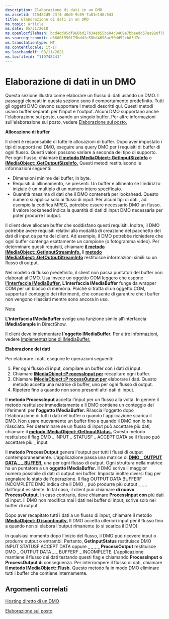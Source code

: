 ```yaml
---
description: Elaborazione di dati in un DMO
ms.assetid: 715482d9-23f4-40d0-9c09-7a81e148c543
title: Elaborazione di dati in un DMO
ms.topic: article
ms.date: 05/31/2018
ms.openlocfilehash: bcd4dd05df960bd27b34eb55b604c8469e7bbaedd57ea928f5b4f412ad4bff04
ms.sourcegitcommit: e6600f550f79bddfe58bd4696ac50dd52cb03d7e
ms.translationtype: MT
ms.contentlocale: it-IT
ms.lasthandoff: 08/11/2021
ms.locfileid: "119748241"
---
```

# <a name="processing-data-in-a-dmo"></a>Elaborazione di dati in un DMO

Questa sezione illustra come elaborare un flusso di dati usando un DMO. I passaggi elencati in questa sezione sono il comportamento predefinito. Tutti gli oggetti DMO devono supportare i metodi descritti qui. Questi metodi usano buffer separati per l'input e l'output. Alcuni DMO supportano anche l'elaborazione sul posto, usando un singolo buffer. Per altre informazioni sull'elaborazione sul posto, vedere [Elaborazione sul posto.](in-place-processing.md)

**Allocazione di buffer**

Il client è responsabile di tutte le allocazioni di buffer. Dopo aver impostato i tipi di supporti nel DMO, eseguire una query DMO per i requisiti di buffer di ogni flusso. Questi valori possono variare a seconda del tipo di supporto. Per ogni flusso, chiamare [**il metodo IMediaObject::GetInputSizeInfo**](/previous-versions/windows/desktop/api/Mediaobj/nf-mediaobj-imediaobject-getinputsizeinfo) o [**IMediaObject::GetOutputSizeInfo.**](/previous-versions/windows/desktop/api/Mediaobj/nf-mediaobj-imediaobject-getoutputsizeinfo) Questi metodi restituiscono le informazioni seguenti:

-   Dimensioni minime del buffer, in byte.
-   Requisiti di allineamento, se presenti. Un buffer è allineato se l'indirizzo iniziale è un multiplo di un numero intero specificato.
-   Quantità massima di dati che il DMO contenerà per lookahead. Questo numero si applica solo ai flussi di input. Per alcuni tipi di dati , ad esempio la codifica MPEG, potrebbe essere necessario DMO un flusso. Il valore lookahead indica la quantità di dati di input DMO necessaria per poter produrre l'output.

Il client deve allocare buffer che soddisfano questi requisiti. Inoltre, il DMO potrebbe avere requisiti relativi alla modalità di creazione del pacchetto dei dati di input da parte del client. Ad esempio, il DMO potrebbe richiedere che ogni buffer contenga esattamente un campione (o fotogramma video). Per determinare questi requisiti, chiamare [**il metodo IMediaObject::GetInputStreamInfo.**](/previous-versions/windows/desktop/api/Mediaobj/nf-mediaobj-imediaobject-getinputstreaminfo) Il [**metodo IMediaObject::GetOutputStreamInfo**](/previous-versions/windows/desktop/api/Mediaobj/nf-mediaobj-imediaobject-getoutputstreaminfo) restituisce informazioni simili su un flusso di output.

Nel modello di flusso predefinito, il client non passa puntatori del buffer non elaborati al DMO. Usa invece un oggetto COM leggero che espone [**l'interfaccia IMediaBuffer.**](/previous-versions/windows/desktop/api/Mediaobj/nn-mediaobj-imediabuffer) **L'interfaccia IMediaBuffer** funge da wrapper COM per un blocco di memoria. Poiché si tratta di un oggetto COM, supporta il conteggio dei riferimenti, che consente di garantire che i buffer non vengono rilasciati mentre sono ancora in uso.

> [!Note]  
> **L'interfaccia IMediaBuffer** svolge una funzione simile all'interfaccia **IMediaSample** in DirectShow.

 

Il client deve implementare **l'oggetto IMediaBuffer.** Per altre informazioni, vedere [Implementazione di IMediaBuffer.](implementing-imediabuffer.md)

**Elaborazione dei dati**

Per elaborare i dati, eseguire le operazioni seguenti:

1.  Per ogni flusso di input, compilare un buffer con i dati di input.
2.  Chiamare [**IMediaObject::P rocessInput per**](/previous-versions/windows/desktop/api/Mediaobj/nf-mediaobj-imediaobject-processinput) recapitare ogni buffer.
3.  Chiamare [**IMediaObject::P rocessOutput per**](/previous-versions/windows/desktop/api/Mediaobj/nf-mediaobj-imediaobject-processoutput) elaborare i dati. Questo metodo accetta una matrice di buffer, uno per ogni flusso di output.
4.  Ripetere fino a quando non sono presenti altri dati di input.

Il **metodo ProcessInput** accetta l'input per un flusso alla volta. In genere il metodo restituisce immediatamente e il DMO contiene un conteggio dei riferimenti per **l'oggetto IMediaBuffer.** Rilascia l'oggetto dopo l'elaborazione di tutti i dati nel buffer o quando l'applicazione scarica il DMO. Non usare nuovamente un buffer fino a quando il DMO non lo ha rilasciato. Per determinare se un flusso di input può accettare più dati, chiamare il [**metodo IMediaObject::GetInputStatus.**](/previous-versions/windows/desktop/api/Mediaobj/nf-mediaobj-imediaobject-getinputstatus) Questo metodo restituisce il flag DMO \_ INPUT \_ STATUSF \_ ACCEPT DATA se il flusso può accettare più \_ input.

Il **metodo ProcessOutput** genera l'output per tutti i flussi di output contemporaneamente. L'applicazione passa una matrice di [**DMO \_ OUTPUT DATA \_ \_ BUFFER,**](/previous-versions/windows/desktop/api/Mediaobj/ns-mediaobj-dmo_output_data_buffer) una per ogni flusso di output. Ogni struttura nella matrice ha un puntatore a un **oggetto IMediaBuffer.** Il DMO scrive il maggior numero possibile di dati di output nei buffer. Imposta inoltre diversi flag per segnalare lo stato dell'operazione. Il flag OUTPUT DATA BUFFERF INCOMPLETE DMO indica che il DMO \_ può produrre più output \_ \_ \_ dall'input esistente. In tal caso, il client può chiamare **di nuovo ProcessOutput.** In caso contrario, deve chiamare **ProcessInput con** più dati di input. Il DMO non modifica mai i dati nei buffer di input; scrive solo nei buffer di output.

Dopo aver recapitato tutti i dati a un flusso di input, chiamare il metodo [**IMediaObject::D iscontinuity.**](/previous-versions/windows/desktop/api/Mediaobj/nf-mediaobj-imediaobject-discontinuity) Il DMO accetta ulteriori input per il flusso fino a quando non si elabora l'output rimanente (o si scarica il DMO).

In qualsiasi momento dopo l'inizio del flusso, il DMO può ricevere input o produrre output o entrambi. Pertanto, **GetInputStatus** restituisce DMO INPUT STATUSF ACCEPT DATA oppure \_ \_ \_ \_ **ProcessOutput** restituisce DMO \_ OUTPUT DATA \_ \_ BUFFERF \_ INCOMPLETE. L'applicazione mantiene il flusso dei dati testando questi flag e chiamando **ProcessInput** **o ProcessOutput di** conseguenza. Per interrompere il flusso di dati, chiamare [**il metodo IMediaObject::Flush.**](/previous-versions/windows/desktop/api/Mediaobj/nf-mediaobj-imediaobject-flush) Questo metodo fa in modo DMO eliminare tutti i buffer che contiene internamente.

## <a name="related-topics"></a>Argomenti correlati

<dl> <dt>

[Hosting diretto di un DMO](directly-hosting-a-dmo.md)
</dt> <dt>

[Elaborazione sul posto](in-place-processing.md)
</dt> </dl>

 

 




